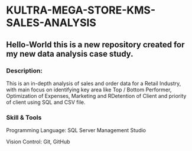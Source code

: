 # KULTRA-MEGA-STORE-KMS-SALES-ANALYSIS

## Hello-World this is a new repository created for my new data analysis case study.


### Description:
This is an in-depth analysis of sales and order data for a Retail Industry, with main focus on identifying key area like Top / Bottom Performer,
Optimization of Expenses, Marketing and RDetention of Client and priority of client using SQL and CSV file.




### Skill & Tools
Programming Language: SQL Server Management Studio

Vision Control: Git, GitHub


